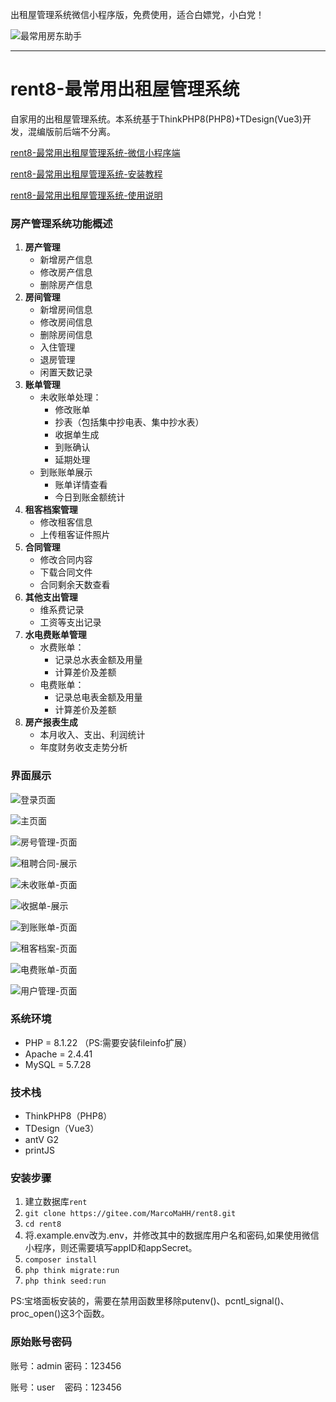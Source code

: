 出租屋管理系统微信小程序版，免费使用，适合白嫖党，小白党！

![最常用房东助手](https://gitee.com/MarcoMaHH/picture/raw/master/project.jpg)

---

# rent8-最常用出租屋管理系统

自家用的出租屋管理系统。本系统基于ThinkPHP8(PHP8)+TDesign(Vue3)开发，混编版前后端不分离。

[rent8-最常用出租屋管理系统-微信小程序端](https://gitee.com/MarcoMaHH/rent8_wechat)

[rent8-最常用出租屋管理系统-安装教程](https://blog.csdn.net/m0_61078449/article/details/143022025)

[rent8-最常用出租屋管理系统-使用说明](https://blog.csdn.net/m0_61078449/article/details/142572124)

### 房产管理系统功能概述

1. **房产管理**
   - 新增房产信息
   - 修改房产信息
   - 删除房产信息
2. **房间管理**
   - 新增房间信息
   - 修改房间信息
   - 删除房间信息
   - 入住管理
   - 退房管理
   - 闲置天数记录
3. **账单管理**
   - 未收账单处理：
     - 修改账单
     - 抄表（包括集中抄电表、集中抄水表）
     - 收据单生成
     - 到账确认
     - 延期处理
   - 到账账单展示
     - 账单详情查看
     - 今日到账金额统计
4. **租客档案管理**
   - 修改租客信息
   - 上传租客证件照片
5. **合同管理**
   - 修改合同内容
   - 下载合同文件
   - 合同剩余天数查看
6. **其他支出管理**
   - 维系费记录
   - 工资等支出记录
7. **水电费账单管理**
   - 水费账单：
     - 记录总水表金额及用量
     - 计算差价及差额
   - 电费账单：
     - 记录总电表金额及用量
     - 计算差价及差额
8. **房产报表生成**
   - 本月收入、支出、利润统计
   - 年度财务收支走势分析

### 界面展示

![登录页面](https://gitee.com/MarcoMaHH/rent8/raw/master/picture/login.jpg)

![主页面](https://gitee.com/MarcoMaHH/rent8/raw/master/picture/index.jpg)

![房号管理-页面](https://gitee.com/MarcoMaHH/rent8/raw/master/picture/number.jpg)

![租聘合同-展示](https://gitee.com/MarcoMaHH/rent8/raw/master/picture/contract.jpg)

![未收账单-页面](https://gitee.com/MarcoMaHH/rent8/raw/master/picture/uncollect.jpg)

![收据单-展示](https://gitee.com/MarcoMaHH/rent8/raw/master/picture/rent.jpg)

![到账账单-页面](https://gitee.com/MarcoMaHH/rent8/raw/master/picture/collect.jpg)

![租客档案-页面](https://gitee.com/MarcoMaHH/rent8/raw/master/picture/tenant.jpg)

![电费账单-页面](https://gitee.com/MarcoMaHH/rent8/raw/master/picture/electricity.jpg)

![用户管理-页面](https://gitee.com/MarcoMaHH/rent8/raw/master/picture/user.jpg)

### 系统环境

- PHP = 8.1.22 （PS:需要安装fileinfo扩展）
- Apache = 2.4.41
- MySQL = 5.7.28

### 技术栈

- ThinkPHP8（PHP8）
- TDesign（Vue3）
- antV G2
- printJS

### 安装步骤

1. 建立数据库`rent`
2. `git clone https://gitee.com/MarcoMaHH/rent8.git`
3. `cd rent8`
4. 将.example.env改为.env，并修改其中的数据库用户名和密码,如果使用微信小程序，则还需要填写appID和appSecret。
5. `composer install`
6. `php think migrate:run`
7. `php think seed:run`

PS:宝塔面板安装的，需要在禁用函数里移除putenv()、pcntl_signal()、proc_open()这3个函数。

### 原始账号密码

账号：admin  密码：123456

账号：user     密码：123456
